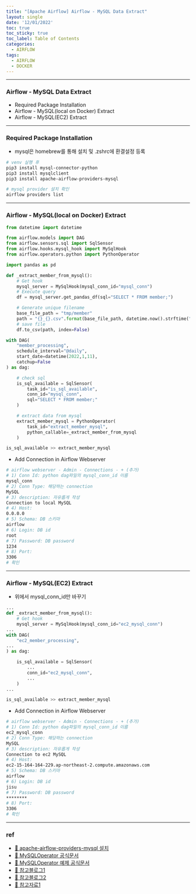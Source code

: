 ```yaml
---
title: "[Apache Airflow] Airflow - MySQL Data Extract"
layout: single
date: '12/01/2022'
toc: true
toc_sticky: true
toc_label: Table of Contents
categories:
  - AIRFLOW
tags:
  - AIRFLOW
  - DOCKER
---
```


---
### Airflow - MySQL Data Extract
* Required Package Installation
* Airflow - MySQL(local on Docker) Extract
* Airflow - MySQL(EC2) Extract

---

### Required Package Installation
* mysql은 homebrew를 통해 설치 및 .zshrc에 환결설정 등록

```bash
# venv 실행 후
pip3 install mysql-connector-python
pip3 install mysqlclient
pip3 install apache-airflow-providers-mysql

# mysql provider 설치 확인
airflow providers list
```
---

### Airflow - MySQL(local on Docker) Extract

```python
from datetime import datetime

from airflow.models import DAG
from airflow.sensors.sql import SqlSensor
from airflow.hooks.mysql_hook import MySqlHook
from airflow.operators.python import PythonOperator

import pandas as pd

def _extract_member_from_mysql():
    # Get hook
    mysql_server = MySqlHook(mysql_conn_id="mysql_conn")
    # Execute query
    df = mysql_server.get_pandas_df(sql="SELECT * FROM member;")

    # Generate unique filename
    base_file_path = "tmp/member"
    path = "{}_{}.csv".format(base_file_path, datetime.now().strftime("%Y-%m-%d-%H-%M-%S"))
    # save file
    df.to_csv(path, index=False)

with DAG(
    "member_processing",
    schedule_interval="@daily",
    start_date=datetime(2022,1,11),
    catchup=False
) as dag:

    # check sql
    is_sql_available = SqlSensor(
        task_id="is_sql_available",
        conn_id="mysql_conn",
        sql="SELECT * FROM member;"
    )

    # extract data from mysql
    extract_member_mysql = PythonOperator(
        task_id="extract_member_mysql",
        python_callable=_extract_member_from_mysql
    )

is_sql_available >> extract_member_mysql
```

* Add Connection in Airflow Webserver

```bash
# airflow webserver - Admin - Connections - + (추가)
# 1) Conn Id: python dag파일의 mysql_conn_id 이름
mysql_conn
# 2) Conn Type: 해당하는 connection
MySQL
# 3) description: 자유롭게 작성
Connection to local MySQL
# 4) Host:
0.0.0.0
# 5) Schema: DB 스키마
airflow
# 6) Login: DB id
root
# 7) Password: DB password 
1234
# 8) Port:
3306
# 확인
```
---

### Airflow - MySQL(EC2) Extract
* 위에서 mysql_conn_id만 바꾸기

```python
...
def _extract_member_from_mysql():
    # Get hook
    mysql_server = MySqlHook(mysql_conn_id="ec2_mysql_conn")
...
with DAG(
    "ec2_member_processing",
...
) as dag:

    is_sql_available = SqlSensor(
        ...
        conn_id="ec2_mysql_conn",
        ...
    )
...

is_sql_available >> extract_member_mysql
```

* Add Connection in Airflow Webserver

```bash
# airflow webserver - Admin - Connections - + (추가)
# 1) Conn Id: python dag파일의 mysql_conn_id 이름
ec2_mysql_conn
# 2) Conn Type: 해당하는 connection
MySQL
# 3) description: 자유롭게 작성
Connection to ec2 MySQL
# 4) Host:
ec2-15-164-164-229.ap-northeast-2.compute.amazonaws.com
# 5) Schema: DB 스키마
airflow
# 6) Login: DB id
jisu
# 7) Password: DB password 
********
# 8) Port:
3306
# 확인
```
---

### ref 
* [🔗 apache-airflow-providers-mysql 설치](https://airflow.apache.org/docs/apache-airflow-providers-mysql/stable/index.html)
* [🔗 MySQLOperator 공식문서](https://airflow.apache.org/docs/apache-airflow-providers-mysql/stable/operators.html)
* [🔗 MySQLOperator 예제 공식문서](https://airflow.apache.org/docs/apache-airflow-providers-mysql/stable/_modules/airflow/providers/mysql/example_dags/example_mysql.html)
* [🔗 참고블로그1](https://www.codestudyblog.com/cnb2004/0412094950.html)
* [🔗 참고블로그2](https://www.astronomer.io/guides/airflow-sql-tutorial)
* [🔗 참고자료1](https://stackoverflow.com/questions/61555430/how-to-do-store-sql-output-to-pandas-dataframe-using-airflow)


